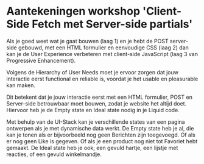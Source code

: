 # Aantekeningen workshop 'Client-Side Fetch met Server-side partials'

Als je goed weet wat je gaat bouwen (laag 1) en je hebt de POST server-side gebouwd, met een HTML formulier en eenvoudige CSS (laag 2) dan kan je de User Experience verbeteren met client-side JavaScript (laag 3 van Progressive Enhancement).

Volgens de Hierarchy of User Needs moet je ervoor zorgen dat jouw interactie eerst functional en reliable is, voordat je het usable en pleasurable kan maken.

Dit betekent dat je jouw interactie eerst met een HTML formulier, POST en Server-side betrouwbaar moet bouwen, zodat je website het altijd doet. Hiervoor heb je de Empty state en Ideal state nodig in je Liquid code.

Met behulp van de UI-Stack kan je verschillende states van een pagina ontwerpen als je met dynamische data werkt. De Empty state heb je al, die kan je tonen als er bijvoorbeeld nog geen Berichten zijn toegevoegd. Of als er nog geen Like is gegeven. Of als je een product nog niet tot Favoriet hebt gemaakt. De Ideal state heb je ook; een gevuld hartje, een lijstje met reacties, of een gevuld winkelmandje.

